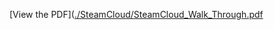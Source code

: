 [View the PDF]([./SteamCloud/SteamCloud_Walk_Through.pdf](https://github.com/MichaelMancuso/Hacking_Containers/blob/7f7b2ca8c8c3d2e84316b3f0fad561cd2cbcc70d/SteamCloud/SteamCloud_Walk_Through.pdf)

